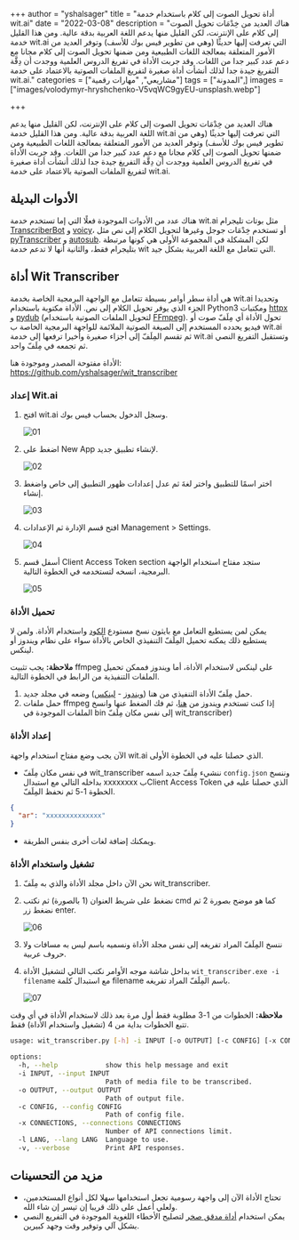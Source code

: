 +++
author = "yshalsager"
title = "أداة تحويل الصوت إلى كلام باستخدام خدمة wit.ai"
date = "2022-03-08"
description = "هناك العديد من خِدْمَات تحويل الصوت إلى كلام على اﻹنترنت، لكن القليل منها يدعم اللغة العربية بدقة عالية. ومن هذا القليل خدمة wit.ai التي تعرفت إليها حديثًا (وهي من تطوير فيس بوك للأسف) وتوفر العديد من اﻷمور المتعلقة بمعالجة اللغات الطبيعية ومن ضمنها تحويل الصوت إلى كلام مجانا مع دعم عدد كبير جدا من اللغات. وقد جربت اﻷداة في تفريغ الدروس العلمية ووجدت أن دِقَّة التفريغ جيدة جدا لذلك أنشأت أداة صغيرة لتفريغ الملفات الصوتية بالاعتماد على خدمة wit.ai."
categories = ["مشاريعي", "مهارات رقمية"]
tags = ["المدونة",]
images = ["images/volodymyr-hryshchenko-V5vqWC9gyEU-unsplash.webp"]

+++

هناك العديد من خِدْمَات تحويل الصوت إلى كلام على اﻹنترنت، لكن القليل منها يدعم اللغة العربية بدقة عالية. ومن هذا القليل خدمة wit.ai التي تعرفت إليها حديثًا (وهي من تطوير فيس بوك للأسف) وتوفر العديد من اﻷمور المتعلقة بمعالجة اللغات الطبيعية ومن ضمنها تحويل الصوت إلى كلام مجانا مع دعم عدد كبير جدا من اللغات. وقد جربت اﻷداة في تفريغ الدروس العلمية ووجدت أن دِقَّة التفريغ جيدة جدا لذلك أنشأت أداة صغيرة لتفريغ الملفات الصوتية بالاعتماد على خدمة wit.ai.



## اﻷدوات البديلة

هناك عدد من الأدوات الموجودة فعلًا التي إما تستخدم خدمة wit.ai مثل بوتات تليجرام [TranscriberBot](https://github.com/charslab/TranscriberBot) و [voicy](https://github.com/backmeupplz/voicy)، أو تستخدم خِدْمَات جوجل وغيرها لتحويل الكلام إلى نص مثل [pyTranscriber](https://github.com/raryelcostasouza/pyTranscriber) و [autosub](https://github.com/BingLingGroup/autosub). لكن المشكلة في المجموعة اﻷولى هي كونها مرتبطة بتليجرام فقط، والثانية أنها لا تدعم خدمة wit التي تتعامل مع اللغة العربية بشكل جيد.



## أداة Wit Transcriber

هي أداة سطر أوامر بسيطة تتعامل مع الواجهة البرمجية الخاصة بخدمة wit.ai وتحديدا الجزء الذي يوفر تحويل الكلام إلى نص. اﻷداة مكتوبة باستخدام Python3 ومكتبات [httpx](https://www.python-httpx.org/) و [pydub](https://github.com/jiaaro/pydub) (لتحويل الملفات الصوتية باستخدام [FFmpeg](https://ffmpeg.org/)). تحول الأداة أي مِلَفّ صوت أو فيديو يحدده المستخدم إلى الصيغة الصوتية الملائمة للواجهة البرمجية الخاصة ب wit.ai ثم تقسم المِلَفّ إلى أجزاء صغيرة وأخيرا ترفعها إلى خدمة wit.ai وتستقبل التفريغ النصي ثم تجمعه في مِلَفّ واحد.

اﻷداة مفتوحة المصدر وموجودة هنا: https://github.com/yshalsager/wit_transcriber

### إعداد Wit.ai

1. افتح wit.ai وسجل الدخول بحساب فيس بوك.

   ![01](images/01.png)

2. اضغط على New App لإنشاء تطبيق جديد.

   ![02](images/02.jpg)

3. اختر اسمًا للتطبيق واختر لغةَ ثم عدل إعدادات ظهور التطبيق إلى خاص واضغط إنشاء.

   ![03](images/03.jpg)

4. افتح قسم اﻹدارة ثم اﻹعدادات Management > Settings.

   ![04](images/04.jpg)

5. أسفل قسم Client Access Token section ستجد مفتاح استخدام الواجهة البرمجية، انسخه لتستخدمه في الخطوة التالية.

   ![05](images/05.jpg)

### تحميل اﻷداة

يمكن لمن يستطيع التعامل مع بايثون نسخ مستودع [الكود](https://github.com/yshalsager/wit_transcriber) واستخدام اﻷداة. ولمن لا يستطيع ذلك يمكنه تحميل المِلَفّ التنفيذي الخاص باﻷداة سواء على نظام ويندوز أو لينكس.

**ملاحظة:** يجب تثبيت ffmpeg على لينكس لاستخدام اﻷداة، أما ويندوز فممكن تحميل الملفات التنفيذية من الرابط في الخطوة التالية.

1. حمل مِلَفّ اﻷداة التنفيذي من هنا ([ويندوز](https://github.com/yshalsager/wit_transcriber/releases/latest/download/wit_transcriber.exe) - [لينكس](https://github.com/yshalsager/wit_transcriber/releases/latest/download/wit_transcriber)) وضعه في مجلد جديد.
2. حمل ملفات ffmpeg إذا كنت تستخدم ويندوز من [هنا](https://www.gyan.dev/ffmpeg/builds/ffmpeg-release-essentials.7z)، ثم فك الضغط عنها وانسخ الملفات الموجودة في bin إلى نفس مكان مِلَفّ wit_transcriber)

### إعداد الأداة

اﻵن يجب وضع مفتاح استخدام واجهة wit.ai الذي حصلنا عليه في الخطوة اﻷولى.

- في نفس مكان مِلَفّ wit_transcriber ننشيء مِلَفّ جديد اسمه `config.json` وننسخ بداخله التالي مع استبدال xxxxxxxx بClient Access Token الذي حصلنا عليه في الخطوة 1-5 ثم نحفظ المِلَفّ.

```json
{
  "ar": "xxxxxxxxxxxxxx"
}
```

- ويمكنك إضافة لغات أخرى بنفس الطريقة.

### تشغيل واستخدام الأداة

1. نحن الآن داخل مجلد الأداة والذي به مِلَفّ wit_transcriber.

2. نضغط على شريط العنوان (1 بالصورة) ثم نكتب cmd كما هو موضح بصورة 2 ثم نضغط زر enter.

   ![06](images/06.jpg)

3. ننسخ المِلَفّ المراد تفريغه إلى نفس مجلد الأداة ونسميه باسم ليس به مسافات ولا حروف عربية.

4. بداخل شاشة موجه الأوامر نكتب التالي لتشغيل الأداة `wit_transcriber.exe -i filename` مع استبدال كلمة filename باسم المِلَفّ المراد تفريغه.

   ![07](images/07.png)

**ملاحظة:** الخطوات من 1-3 مطلوبة فقط أول مرة بعد ذلك لاستخدام الأداة في أي وقت تتبع الخطوات بداية من 4 (تشغيل واستخدام الأداة) فقط.

```bash
usage: wit_transcriber.py [-h] -i INPUT [-o OUTPUT] [-c CONFIG] [-x CONNECTIONS] [-l LANG] [-v]

options:
  -h, --help            show this help message and exit
  -i INPUT, --input INPUT
                        Path of media file to be transcribed.
  -o OUTPUT, --output OUTPUT
                        Path of output file.
  -c CONFIG, --config CONFIG
                        Path of config file.
  -x CONNECTIONS, --connections CONNECTIONS
                        Number of API connections limit.
  -l LANG, --lang LANG  Language to use.
  -v, --verbose         Print API responses.
```

## مزيد من التحسينات

- تحتاج اﻷداة اﻵن إلى واجهة رسومية تجعل استخدامها سهلا لكل أنواع المستخدمين، ولعلي أعمل على ذلك قريبا إن تيسر إن شاء الله.
- يمكن استخدام [أداة مدقق صخر](https://github.com/yshalsager/tadqeek_sakhr) لتصليح الأخطاء اللغوية الموجودة في التفريع النصي بشكل آلي وتوفير وقت وجهد كبيرين.

